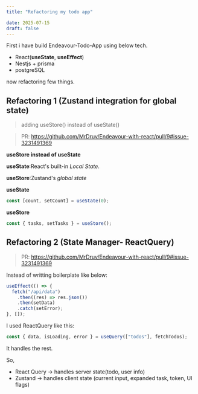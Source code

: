 ```yaml
---
title: "Refactoring my todo app"

date: 2025-07-15
draft: false
---
```


First i have build Endeavour-Todo-App using below tech.

- React(**useState**, **useEffect**)
- Nestjs + prisma
- postgreSQL

now refactoring few things.

## Refactoring 1 (Zustand integration for global state)

> adding useStore() instead of useState()

> PR: https://github.com/MrDruv/Endeavour-with-react/pull/9#issue-3231491369

**useStore instead of useState**

**useState**:React's built-in _Local State_.

**useStore**:Zustand's _global state_

**useState**

```javascript
const [count, setCount] = useState(0);
```

**useStore**

```javascript
const { tasks, setTasks } = useStore();
```

## Refactoring 2 (State Manager- ReactQuery)

> PR: https://github.com/MrDruv/Endeavour-with-react/pull/9#issue-3231491369

Instead of writting boilerplate like below:

```javascript
useEffect(() => {
  fetch("/api/data")
    .then((res) => res.json())
    .then(setData)
    .catch(setError);
}, []);
```

I used ReactQuery like this:

```javascript
const { data, isLoading, error } = useQuery(["todos"], fetchTodos);
```

It handles the rest.

So,

- React Query -> handles server state(todo, user info)
- Zustand -> handles client state (current input, expanded task, token, UI flags)
